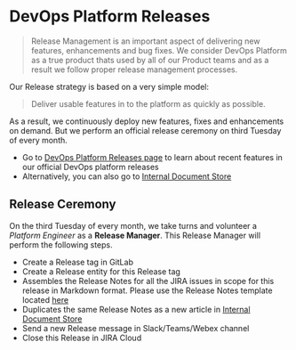 # DevOps Platform Releases
>Release Management is an important aspect of delivering new features, enhancements and bug fixes. We consider DevOps Platform as a true product thats used by all of our Product teams and as a result we follow proper release management processes.

Our Release strategy is based on a very simple model:
>Deliver usable features in to the platform as quickly as possible.

As a result, we continuously deploy new features, fixes and enhancements on demand. But we perform an official release ceremony on third Tuesday of every month. 

- Go to [DevOps Platform Releases page](https://) to learn about recent features in our official DevOps platform releases
- Alternatively, you can also go to [Internal Document Store](https://) 

## Release Ceremony

On the third Tuesday of every month, we take turns and volunteer a _Platform Engineer_ as a **Release Manager**. This Release Manager will perform the following steps.
- Create a Release tag in GitLab
- Create a Release entity for this Release tag
- Assembles the Release Notes for all the JIRA issues in scope for this release in Markdown format. Please use the Release Notes template located [here](https://) 
- Duplicates the same Release Notes as a new article in [Internal Document Store](https://) 
- Send a new Release message in Slack/Teams/Webex channel
- Close this Release in JIRA Cloud
